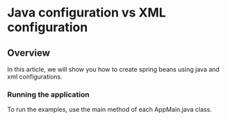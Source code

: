 # Java configuration vs XML configuration

## Overview

In this article, we will show you how to create spring beans using java and xml configurations.

### Running the application

To run the examples, use the main method of each AppMain.java class.
